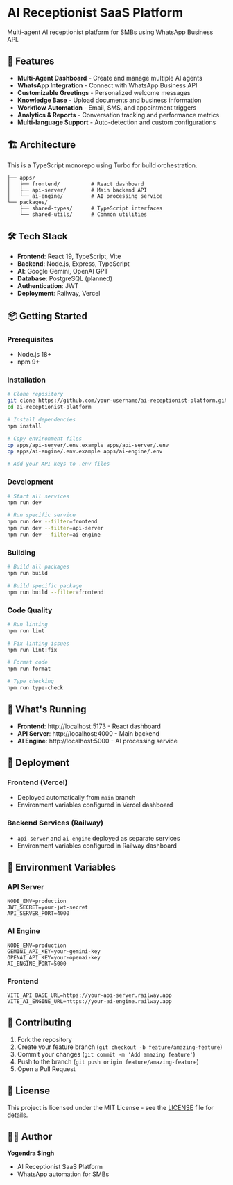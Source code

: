 # AI Receptionist SaaS Platform

Multi-agent AI receptionist platform for SMBs using WhatsApp Business API.

## 🚀 Features

- **Multi-Agent Dashboard** - Create and manage multiple AI agents
- **WhatsApp Integration** - Connect with WhatsApp Business API
- **Customizable Greetings** - Personalized welcome messages
- **Knowledge Base** - Upload documents and business information
- **Workflow Automation** - Email, SMS, and appointment triggers
- **Analytics & Reports** - Conversation tracking and performance metrics
- **Multi-language Support** - Auto-detection and custom configurations

## 🏗️ Architecture

This is a TypeScript monorepo using Turbo for build orchestration.

```
├── apps/
│   ├── frontend/          # React dashboard
│   ├── api-server/        # Main backend API
│   └── ai-engine/         # AI processing service
└── packages/
    ├── shared-types/      # TypeScript interfaces
    └── shared-utils/      # Common utilities
```

## 🛠️ Tech Stack

- **Frontend**: React 19, TypeScript, Vite
- **Backend**: Node.js, Express, TypeScript
- **AI**: Google Gemini, OpenAI GPT
- **Database**: PostgreSQL (planned)
- **Authentication**: JWT
- **Deployment**: Railway, Vercel

## 📦 Getting Started

### Prerequisites

- Node.js 18+
- npm 9+

### Installation

```bash
# Clone repository
git clone https://github.com/your-username/ai-receptionist-platform.git
cd ai-receptionist-platform

# Install dependencies
npm install

# Copy environment files
cp apps/api-server/.env.example apps/api-server/.env
cp apps/ai-engine/.env.example apps/ai-engine/.env

# Add your API keys to .env files
```

### Development

```bash
# Start all services
npm run dev

# Run specific service
npm run dev --filter=frontend
npm run dev --filter=api-server
npm run dev --filter=ai-engine
```

### Building

```bash
# Build all packages
npm run build

# Build specific package
npm run build --filter=frontend
```

### Code Quality

```bash
# Run linting
npm run lint

# Fix linting issues
npm run lint:fix

# Format code
npm run format

# Type checking
npm run type-check
```

## 🎯 What's Running

- **Frontend**: http://localhost:5173 - React dashboard
- **API Server**: http://localhost:4000 - Main backend
- **AI Engine**: http://localhost:5000 - AI processing service

## 🚀 Deployment

### Frontend (Vercel)

- Deployed automatically from `main` branch
- Environment variables configured in Vercel dashboard

### Backend Services (Railway)

- `api-server` and `ai-engine` deployed as separate services
- Environment variables configured in Railway dashboard

## 📝 Environment Variables

### API Server

```env
NODE_ENV=production
JWT_SECRET=your-jwt-secret
API_SERVER_PORT=4000
```

### AI Engine

```env
NODE_ENV=production
GEMINI_API_KEY=your-gemini-key
OPENAI_API_KEY=your-openai-key
AI_ENGINE_PORT=5000
```

### Frontend

```env
VITE_API_BASE_URL=https://your-api-server.railway.app
VITE_AI_ENGINE_URL=https://your-ai-engine.railway.app
```

## 🤝 Contributing

1. Fork the repository
2. Create your feature branch (`git checkout -b feature/amazing-feature`)
3. Commit your changes (`git commit -m 'Add amazing feature'`)
4. Push to the branch (`git push origin feature/amazing-feature`)
5. Open a Pull Request

## 📄 License

This project is licensed under the MIT License - see the [LICENSE](LICENSE) file for details.

## 👨‍💻 Author

**Yogendra Singh**

- AI Receptionist SaaS Platform
- WhatsApp automation for SMBs
